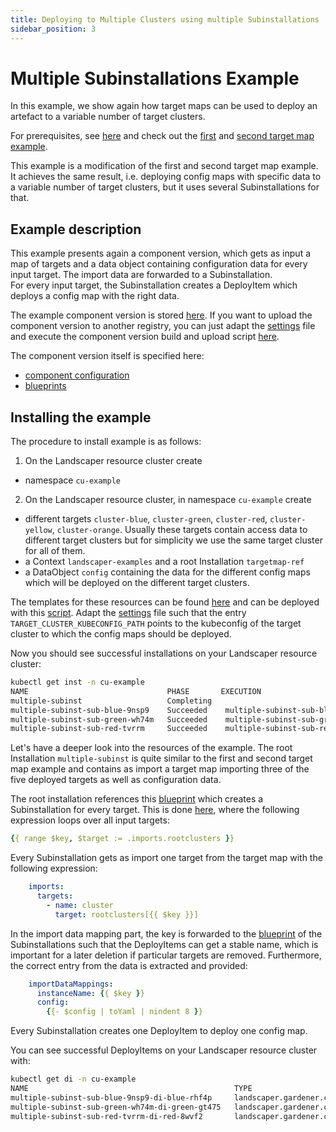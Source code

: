 ```yaml
---
title: Deploying to Multiple Clusters using multiple Subinstallations
sidebar_position: 3
---
```

# Multiple Subinstallations Example

In this example, we show again how target maps can be used to deploy an artefact to a variable number of target clusters. 

For prerequisites, see [here](../../README.md#prerequisites-and-basic-definitions) and check out the [first](../01-multiple-deploy-items/README.md) 
and [second target map example](../02-targetmap-ref).

This example is a modification of the first and second target map example. It achieves the same result, i.e. deploying 
config maps with specific data to a variable number of target clusters, but it uses several Subinstallations for that.

## Example description

This example presents again a component version, which gets as input a map of targets and a data object containing
configuration data for every input target. The import data are forwarded to a Subinstallation.  
For every input target, the Subinstallation creates a DeployItem which deploys a config map with the right data.

The example component version is stored 
[here](https://eu.gcr.io/gardener-project/landscaper/examples/component-descriptors/github.com/gardener/guided-tour/targetmaps/guided-tour-multiple-subinst). 
If you want to upload the component version to another registry, you can just adapt the [settings](https://github.com/gardener/landscaper/blob/master/docs/guided-tour/target-maps/03-multiple-subinst/component/commands/settings) 
file and execute the component version build and upload script [here](https://github.com/gardener/landscaper/blob/master/docs/guided-tour/target-maps/03-multiple-subinst/component/commands/component.sh).

The component version itself is specified here:
  - [component configuration](component/components.yaml)
  - [blueprints](https://github.com/gardener/landscaper/blob/master/docs/guided-tour/target-maps/03-multiple-subinst/component/blueprint) 

## Installing the example

The procedure to install example is as follows:

1. On the Landscaper resource cluster create 
  - namespace `cu-example`

2. On the Landscaper resource cluster, in namespace `cu-example` create
  - different targets `cluster-blue`, `cluster-green`, `cluster-red`, `cluster-yellow`, `cluster-orange`. 
    Usually these targets contain access data to different target clusters but for simplicity we use the same target 
    cluster for all of them.
  - a Context `landscaper-examples` and a root Installation `targetmap-ref`
  - a DataObject `config` containing the data for the different config maps which will be deployed on the different
    target clusters.

The templates for these resources can be found [here](https://github.com/gardener/landscaper/blob/master/docs/guided-tour/target-maps/03-multiple-subinst/component/installation) and can be deployed with 
this [script](https://github.com/gardener/landscaper/blob/master/docs/guided-tour/target-maps/03-multiple-subinst/component/commands/deploy-k8s-resources.sh). Adapt the [settings](https://github.com/gardener/landscaper/blob/master/docs/guided-tour/target-maps/03-multiple-subinst/component/commands/settings) file
such that the entry `TARGET_CLUSTER_KUBECONFIG_PATH` points to the kubeconfig of the target cluster to which the
config maps should be deployed.

Now you should see successful installations on your Landscaper resource cluster:

```bash
kubectl get inst -n cu-example 
NAME                               PHASE       EXECUTION                          AGE
multiple-subinst                   Completing                                      7s
multiple-subinst-sub-blue-9nsp9    Succeeded    multiple-subinst-sub-blue-9nsp9    6s
multiple-subinst-sub-green-wh74m   Succeeded    multiple-subinst-sub-green-wh74m   6s
multiple-subinst-sub-red-tvrrm     Succeeded    multiple-subinst-sub-red-tvrrm     6s
```

Let's have a deeper look into the resources of the example. The root Installation `multiple-subinst` is quite similar
to the first and second target map example and contains as import a target map importing three of the five deployed 
targets as well as configuration data.

The root installation references this [blueprint](component/blueprint/root/blueprint.yaml) which creates a Subinstallation 
for every target. This is done [here](component/blueprint/root/subinst-execution.yaml), where the following expression 
loops over all input targets:

```yaml
{{ range $key, $target := .imports.rootclusters }}
```

Every Subinstallation gets as import one target from the target map with the following expression:

```yaml
    imports:
      targets:
        - name: cluster
          target: rootclusters[{{ $key }}]
```

In the import data mapping part, the key is forwarded to the [blueprint](component/blueprint/sub/blueprint.yaml) of 
the Subinstallations such that the DeployItems can get a stable name, which is important for a later deletion if
particular targets are removed. Furthermore, the correct entry from the data is extracted and provided:

```yaml
    importDataMappings:
      instanceName: {{ $key }}
      config:
        {{- $config | toYaml | nindent 8 }}
```

Every Subinstallation creates one DeployItem to deploy one config map.

You can see successful DeployItems on your Landscaper resource cluster with:

```bash
kubectl get di -n cu-example                                                  
NAME                                              TYPE                                            PHASE          AGE
multiple-subinst-sub-blue-9nsp9-di-blue-rhf4p     landscaper.gardener.cloud/kubernetes-manifest   Succeeded      10s
multiple-subinst-sub-green-wh74m-di-green-gt475   landscaper.gardener.cloud/kubernetes-manifest   Succeeded      10s
multiple-subinst-sub-red-tvrrm-di-red-8wvf2       landscaper.gardener.cloud/kubernetes-manifest   Succeeded      10s
```
